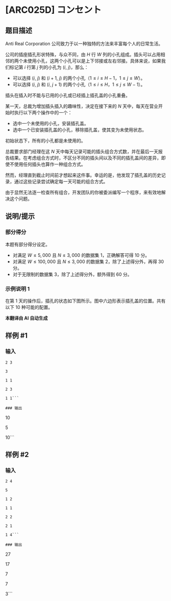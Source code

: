 # [ARC025D] コンセント

## 题目描述

Anti Real Corporation 公司致力于以一种独特的方法来丰富每个人的日常生活。

公司的插座插孔形状特殊，与众不同，由 $H$ 行 $W$ 列的小孔组成。插头可以占用相邻的两个未使用小孔，这两个小孔可以是上下邻接或左右邻接。具体来说，如果我们标记第 $i$ 行第 $j$ 列的小孔为 ($i$, $j$)，那么：

- 可以选择 ($i$, $j$) 和 ($i+1$, $j$) 的两个小孔（$1 \leq i \leq H-1$，$1 \leq j \leq W$）。
- 可以选择 ($i$, $j$) 和 ($i$, $j+1$) 的两个小孔（$1 \leq i \leq H$，$1 \leq j \leq W-1$）。

插头在插入时不能与已用的小孔或已经插上插孔盖的小孔重叠。

某一天，总裁为增加插头插入的趣味性，决定在接下来的 $N$ 天中，每天在营业开始时执行以下两个操作中的一个：

- 选中一个未使用的小孔，安装插孔盖。
- 选中一个已安装插孔盖的小孔，移除插孔盖，使其变为未使用状态。

初始状态下，所有的小孔都是未使用的。

总裁要求部门经理在这 $N$ 天中每天记录可能的插头组合方式数，并在最后一天报告结果。在考虑组合方式时，不区分不同的插头间以及不同的插孔盖间的差异，即使不使用任何插头也算作一种组合方式。

然而，经理直到截止时间前才想起来这件事。幸运的是，他发现了插孔盖的历史记录，通过这些记录尝试确定每一天可能的组合方式。

由于显然无法逐一检查所有组合，开发团队的你被委派编写一个程序，来有效地解决这个问题。

## 说明/提示

### 部分得分

本题有部分得分设定。

- 对满足 $W \leq 5,000$ 且 $N \leq 3,000$ 的数据集 $1$，正确解答可得 $10$ 分。
- 对满足 $W \leq 100,000$ 且 $N \leq 3,000$ 的数据集 $2$，除了上述得分外，再得 $30$ 分。
- 对于无限制的数据集 $3$，除了上述得分外，额外得到 $60$ 分。

### 示例说明 1

在第 $1$ 天的操作后，插孔的状态如下图所示。图中六边形表示插孔盖的位置。共有以下 $10$ 种可能的配置。

 **本翻译由 AI 自动生成**

## 样例 #1

### 输入

```
2 3
3
1 1
2 3
1 1```

### 输出

```
10
5
10```

## 样例 #2

### 输入

```
2 4
5
1 2
1 1
2 2
2 1
1 4```

### 输出

```
27
17
7
7
3```


